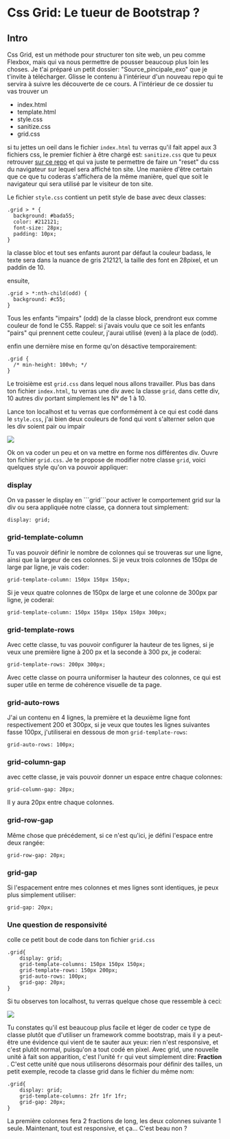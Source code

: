 <h1>Css Grid: Le tueur de Bootstrap ? </h1>
<h2>Intro</h2>
Css Grid, est un méthode pour structurer ton site web, un peu comme Flexbox, mais qui va nous permettre de pousser beaucoup plus loin les choses.
Je t'ai préparé un petit dossier: "Source_pincipale_exo" que je t'invite à télécharger. Glisse le contenu à l'intérieur d'un nouveau repo qui te servira à suivre les découverte de ce cours.
A l'intérieur de ce dossier tu vas trouver un 
<ul>
<li>index.html</li>
<li>template.html</i>
<li>style.css</li>
<li>sanitize.css</li>
<li>grid.css</li>
</ul>


si tu jettes un oeil dans le fichier ```index.html``` tu verras qu'il fait appel aux 3 fichiers css, le premier fichier à être chargé est:
```sanitize.css``` que tu peux retrouver <a href="https://github.com/csstools/sanitize.css">sur ce repo</a> et qui va juste te permettre de faire un "reset" du css du navigateur sur lequel sera affiché ton site. Une manière d'être certain que ce que tu coderas s'affichera de la même manière, quel que soit le navigateur qui sera utilisé par le visiteur de ton site.

Le fichier ```style.css``` contient un petit style de base avec deux classes:

```
.grid > * {
  background: #bada55;
  color: #212121;
  font-size: 28px;
  padding: 10px;
}
```
la classe bloc et tout ses enfants auront par défaut la couleur badass, le texte sera dans la nuance de gris 212121, la taille des font en 28pixel, et un paddin de 10.

ensuite, 
```
.grid > *:nth-child(odd) {
  background: #c55;
}
```

Tous les enfants "impairs" (odd) de la classe block, prendront eux comme couleur de fond le C55.
Rappel: si j'avais voulu que ce soit les enfants "pairs" qui prennent cette couleur, j'aurai utilisé (even) à la place de (odd).

enfin une dernière mise en forme qu'on désactive temporairement:

```
.grid {
  /* min-height: 100vh; */
}
```

Le troisième est ```grid.css``` dans lequel nous allons travailler.
Plus bas dans ton fichier ```index.html```, tu verras une div avec la classe ```grid```, dans cette div, 10 autres div portant simplement les N° de 1 à 10.

Lance ton localhost et tu verras que conformément à ce qui est codé dans le ```style.css```, j'ai bien deux couleurs de fond qui vont s'alterner selon que les div soient pair ou impair

<img src="https://raw.githubusercontent.com/GuyVil1/Css-Grid---Bootstrap-prends-un-coup-de-vieux/master/Formation/img/grid001.png" />

Ok on va coder un peu et on va mettre en forme nos différentes div. Ouvre ton fichier ```grid.css```. Je te propose de modifier notre classe ```grid```, voici quelques style qu'on va pouvoir appliquer:

<h3>display</h3>
On va passer le display en ```grid```pour activer le comportement grid sur la div ou sera appliquée notre classe, ça donnera tout simplement:

```
display: grid;
```

<h3>grid-template-column</h3>

Tu vas pouvoir définir le nombre de colonnes qui se trouveras sur une ligne, ainsi que la largeur de ces colonnes.
Si je veux trois colonnes de 150px de large par ligne, je vais coder:

```
grid-template-column: 150px 150px 150px;
```

Si je veux quatre colonnes de 150px de large et une colonne de 300px par ligne, je coderai:

```
grid-template-column: 150px 150px 150px 150px 300px;
``` 

<h3>grid-template-rows</h3>

Avec cette classe, tu vas pouvoir configurer la hauteur de tes lignes, si je veux une première ligne à 200 px et la seconde à 300 px, je coderai:

```
grid-template-rows: 200px 300px;
```

Avec cette classe on pourra uniformiser la hauteur des colonnes, ce qui est super utile en terme de cohérence visuelle de ta page.

<h3>grid-auto-rows</h3>

J'ai un contenu en 4 lignes, la première et la deuxième ligne font respectivement 200 et 300px, si je veux que toutes les lignes suivantes fasse 100px, j'utiliserai en dessous de mon ```grid-template-rows```:

```
grid-auto-rows: 100px;
``` 

<h3>grid-column-gap</h3>

avec cette classe, je vais pouvoir donner un espace entre chaque colonnes:

```
grid-column-gap: 20px;
```

Il y aura 20px entre chaque colonnes.

<h3>grid-row-gap</h3>

Même chose que précédement, si ce n'est qu'ici, je défini l'espace entre deux rangée:

```
grid-row-gap: 20px;
```

<h3>grid-gap</h3>

Si l'espacement entre mes colonnes et mes lignes sont identiques, je peux plus simplement utiliser:

```
grid-gap: 20px;
```
<h3>Une question de responsivité</h3>

colle ce petit bout de code dans ton fichier ```grid.css```

```
.grid{
    display: grid;
    grid-template-columns: 150px 150px 150px;
    grid-template-rows: 150px 200px;
    grid-auto-rows: 100px;
    grid-gap: 20px;
}
``` 

Si tu observes ton localhost, tu verras quelque chose que ressemble à ceci:

<img src="https://raw.githubusercontent.com/GuyVil1/Css-Grid---Bootstrap-prends-un-coup-de-vieux/master/Formation/img/grid002.png" />

Tu constates qu'il est beaucoup plus facile et léger de coder ce type de classe plutôt que d'utiliser un framework comme bootstrap, mais il y a peut-être une évidence qui vient de te sauter aux yeux: rien n'est responsive, et c'est plutôt normal, puisqu'on a tout codé en pixel.
Avec grid, une nouvelle unité à fait son apparition, c'est l'unité ```fr``` qui veut simplement dire: <strong> Fraction </strong>. C'est cette unité que nous utiliserons désormais pour définir des tailles, un petit exemple, recode ta classe grid dans le fichier du même nom:

```
.grid{
    display: grid;
    grid-template-columns: 2fr 1fr 1fr;
    grid-gap: 20px;
}
```
La première colonnes fera 2 fractions de long, les deux colonnes suivante 1 seule.
Maintenant, tout est responsive, et ça... C'est beau non ?
